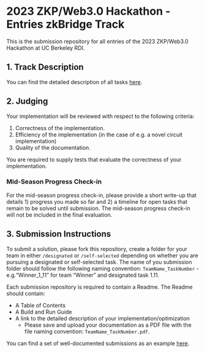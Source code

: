 # 2023 ZKP/Web3.0 Hackathon - Entries zkBridge Track

This is the submission repository for all entries of the 2023 ZKP/Web3.0 Hackathon at UC Berkeley RDI.

## 1. Track Description

You can find the detailed description of all tasks [here](https://zk-hacking.org/tracks/zk_bridge_track/).

## 2. Judging

Your implementation will be reviewed with respect to the following criteria:

1. Correctness of the implementation.
2. Efficiency of the implementation (in the case of e.g. a novel circuit implementation)
3. Quality of the documentation.

You are required to supply tests that evaluate the correctness of your implementation.

### Mid-Season Progress Check-in

For the mid-season progress check-in, please provide a short write-up that details 1) progress you made so far and 2) a timeline for open tasks that remain to be solved until submission. The mid-season progress check-in will not be included in the final evaluation.

## 3. Submission Instructions

To submit a solution, please fork this repository, create a folder for your team in either ``/designated`` or ``/self-selected`` depending on whether you are pursuing a designated or self-selected task.
The name of you submission folder should follow the following naming convention: ``TeamName_TaskNumber`` - e.g.“Winner_1_11” for team “Winner” and designated task 1.11.

Each submission repository is required to contain a Readme.
The Readme should contain:
- A Table of Contents
- A Build and Run Guide
- A link to the detailed description of your implementation/optimization
  - Please save and upload your documentation as a PDF file with the file naming convention: ``TeamName_TaskNumber.pdf``.

You can find a set of well-documented submissions as an example [here](https://github.com/z-prize/2022-entries).
